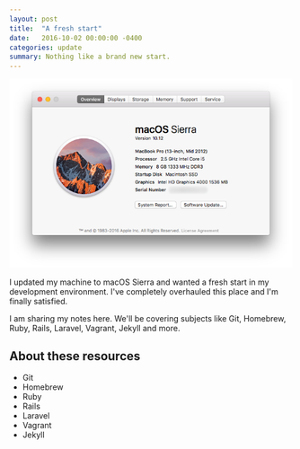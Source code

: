 ```yaml
---
layout: post
title:  "A fresh start"
date:   2016-10-02 00:00:00 -0400
categories: update
summary: Nothing like a brand new start.
---
```

![MacBook Pro mid-2012](/assets/my-machine.png)

I updated my machine to macOS Sierra and wanted a fresh start in my development environment. I've completely overhauled this place and I'm finally satisfied.

I am sharing my notes here. We'll be covering subjects like Git, Homebrew, Ruby, Rails, Laravel, Vagrant, Jekyll and more.

## About these resources
- Git
- Homebrew
- Ruby
- Rails
- Laravel
- Vagrant
- Jekyll